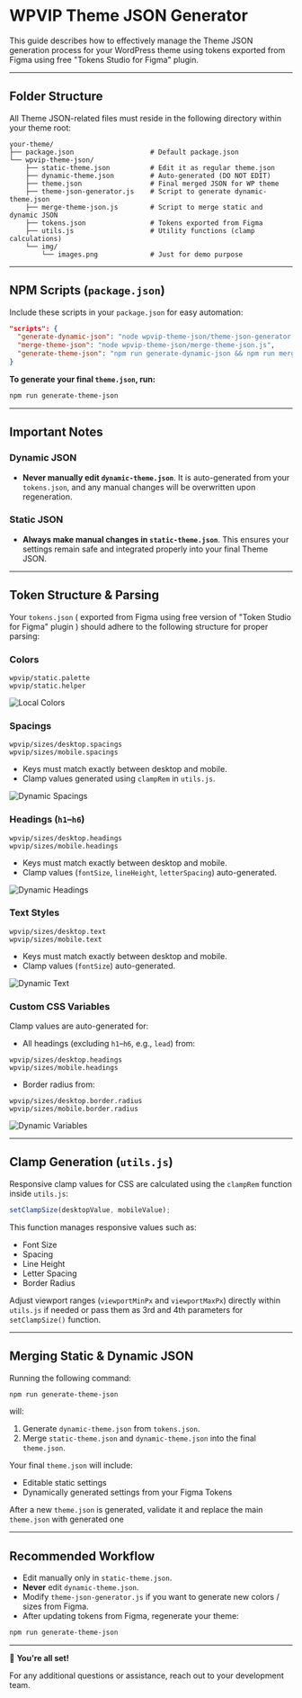 # WPVIP Theme JSON Generator

This guide describes how to effectively manage the Theme JSON generation process for your WordPress theme using tokens exported from Figma using free "Tokens Studio for Figma" plugin.

---

## Folder Structure

All Theme JSON-related files must reside in the following directory within your theme root:

```
your-theme/
├── package.json                   # Default package.json
└── wpvip-theme-json/
    ├── static-theme.json          # Edit it as regular theme.json
    ├── dynamic-theme.json         # Auto-generated (DO NOT EDIT)
    ├── theme.json                 # Final merged JSON for WP theme
    ├── theme-json-generator.js    # Script to generate dynamic-theme.json
    ├── merge-theme-json.js        # Script to merge static and dynamic JSON
    ├── tokens.json                # Tokens exported from Figma
    ├── utils.js                   # Utility functions (clamp calculations)
    └── img/
        └── images.png             # Just for demo purpose
```

---

## NPM Scripts (`package.json`)

Include these scripts in your `package.json` for easy automation:

```json
"scripts": {
  "generate-dynamic-json": "node wpvip-theme-json/theme-json-generator.js",
  "merge-theme-json": "node wpvip-theme-json/merge-theme-json.js",
  "generate-theme-json": "npm run generate-dynamic-json && npm run merge-theme-json"
}
```

**To generate your final `theme.json`, run:**

```bash
npm run generate-theme-json
```

---

## Important Notes

### Dynamic JSON
- **Never manually edit `dynamic-theme.json`**. It is auto-generated from your `tokens.json`, and any manual changes will be overwritten upon regeneration.

### Static JSON
- **Always make manual changes in `static-theme.json`**. This ensures your settings remain safe and integrated properly into your final Theme JSON.

---

## Token Structure & Parsing

Your `tokens.json` ( exported from Figma using free version of "Token Studio for Figma" plugin ) should adhere to the following structure for proper parsing:

### Colors
```
wpvip/static.palette
wpvip/static.helper
```
![Local Colors](img/local-colors.png)

### Spacings
```
wpvip/sizes/desktop.spacings
wpvip/sizes/mobile.spacings
```
- Keys must match exactly between desktop and mobile.
- Clamp values generated using `clampRem` in `utils.js`.

![Dynamic Spacings](img/dynamic-spacings.png)

### Headings (`h1`–`h6`)
```
wpvip/sizes/desktop.headings
wpvip/sizes/mobile.headings
```
- Keys must match exactly between desktop and mobile.
- Clamp values (`fontSize`, `lineHeight`, `letterSpacing`) auto-generated.

![Dynamic Headings](img/dynamic-spacings.png)

### Text Styles
```
wpvip/sizes/desktop.text
wpvip/sizes/mobile.text
```
- Keys must match exactly between desktop and mobile.
- Clamp values (`fontSize`) auto-generated.

![Dynamic Text](img/dynamic-text.png)

### Custom CSS Variables

Clamp values are auto-generated for:
- All headings (excluding `h1`–`h6`, e.g., `lead`) from:
```
wpvip/sizes/desktop.headings
wpvip/sizes/mobile.headings
```
- Border radius from:
```
wpvip/sizes/desktop.border.radius
wpvip/sizes/mobile.border.radius
```
![Dynamic Variables](img/dynamic-borders.png)

---

## Clamp Generation (`utils.js`)

Responsive clamp values for CSS are calculated using the `clampRem` function inside `utils.js`:

```javascript
setClampSize(desktopValue, mobileValue);
```

This function manages responsive values such as:
- Font Size
- Spacing
- Line Height
- Letter Spacing
- Border Radius

Adjust viewport ranges (`viewportMinPx` and `viewportMaxPx`) directly within `utils.js` if needed or pass them as 3rd and 4th parameters for `setClampSize()` function.

---

## Merging Static & Dynamic JSON

Running the following command:

```bash
npm run generate-theme-json
```

will:

1. Generate `dynamic-theme.json` from `tokens.json`.
2. Merge `static-theme.json` and `dynamic-theme.json` into the final `theme.json`.

Your final `theme.json` will include:
- Editable static settings
- Dynamically generated settings from your Figma Tokens

After a new `theme.json` is generated, validate it and replace the main `theme.json` with generated one

---

## Recommended Workflow

- Edit manually only in `static-theme.json`.
- **Never** edit `dynamic-theme.json`.
- Modify `theme-json-generator.js` if you want to generate new colors / sizes from Figma.
- After updating tokens from Figma, regenerate your theme:

```bash
npm run generate-theme-json
```

---

🎉 **You're all set!**

For any additional questions or assistance, reach out to your development team.

